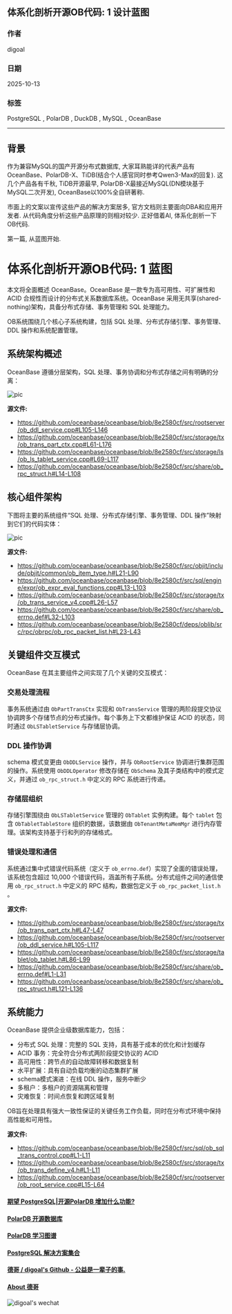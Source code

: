 ## 体系化剖析开源OB代码: 1 设计蓝图   
                                              
### 作者                                              
digoal                                              
                                              
### 日期                                              
2025-10-13                                             
                                              
### 标签                                              
PostgreSQL , PolarDB , DuckDB , MySQL , OceanBase                    
                                              
----                                              
                                              
## 背景          
作为兼容MySQL的国产开源分布式数据库, 大家耳熟能详的代表产品有OceanBase、PolarDB-X、TiDB(结合个人感官同时参考Qwen3-Max的回复). 这几个产品各有千秋, TiDB开源最早, PolarDB-X最接近MySQL(DN模块基于MySQL二次开发), OceanBase以100%全自研著称.   
  
市面上的文案以宣传这些产品的解决方案居多, 官方文档则主要面向DBA和应用开发者. 从代码角度分析这些产品原理的则相对较少. 正好借着AI, 体系化剖析一下OB代码.   
  
第一篇, 从蓝图开始.   
  
# 体系化剖析开源OB代码: 1 蓝图  
本文将全面概述 OceanBase。OceanBase 是一款专为高可用性、可扩展性和 ACID 合规性而设计的分布式关系数据库系统。OceanBase 采用无共享(shared-nothing)架构，具备分布式存储、事务管理和 SQL 处理能力。  
  
OB系统围绕几个核心子系统构建，包括 SQL 处理、分布式存储引擎、事务管理、DDL 操作和系统配置管理。  
  
## 系统架构概述  
OceanBase 遵循分层架构，SQL 处理、事务协调和分布式存储之间有明确的分离：  
  
![pic](20251013_06_pic_001.jpg)  
  
**源文件:**  
- https://github.com/oceanbase/oceanbase/blob/8e2580cf/src/rootserver/ob_ddl_service.cpp#L105-L146
- https://github.com/oceanbase/oceanbase/blob/8e2580cf/src/storage/tx/ob_trans_part_ctx.cpp#L61-L176
- https://github.com/oceanbase/oceanbase/blob/8e2580cf/src/storage/ls/ob_ls_tablet_service.cpp#L69-L117
- https://github.com/oceanbase/oceanbase/blob/8e2580cf/src/share/ob_rpc_struct.h#L14-L108
  
## 核心组件架构  
下图将主要的系统组件“SQL 处理、分布式存储引擎、事务管理、DDL 操作”映射到它们的代码实体：  
  
![pic](20251013_06_pic_002.jpg)  
  
**源文件:**  
- https://github.com/oceanbase/oceanbase/blob/8e2580cf/src/objit/include/objit/common/ob_item_type.h#L21-L90
- https://github.com/oceanbase/oceanbase/blob/8e2580cf/src/sql/engine/expr/ob_expr_eval_functions.cpp#L13-L103
- https://github.com/oceanbase/oceanbase/blob/8e2580cf/src/storage/tx/ob_trans_service_v4.cpp#L26-L57 
- https://github.com/oceanbase/oceanbase/blob/8e2580cf/src/share/ob_errno.def#L32-L103
- https://github.com/oceanbase/oceanbase/blob/8e2580cf/deps/oblib/src/rpc/obrpc/ob_rpc_packet_list.h#L23-L43
  
## 关键组件交互模式  
OceanBase 在其主要组件之间实现了几个关键的交互模式：  
  
### 交易处理流程  
事务系统通过由 `ObPartTransCtx` 实现和 `ObTransService` 管理的两阶段提交协议协调跨多个存储节点的分布式操作。每个事务上下文都维护保证 ACID 的状态，同时通过 `ObLSTabletService` 与存储层协调。  
  
### DDL 操作协调  
schema 模式变更由 `ObDDLService` 操作，并与 `ObRootService` 协调进行集群范围的操作。系统使用 `ObDDLOperator` 修改存储在 `ObSchema` 及其子类结构中的模式定义，并通过 `ob_rpc_struct.h` 中定义的 RPC 系统进行传递。  
  
### 存储层组织  
存储引擎围绕由 `ObLSTabletService` 管理的 `ObTablet` 实例构建。每个 `tablet` 包含 `ObTabletTableStore` 组织的数据，该数据由 `ObTenantMetaMemMgr` 进行内存管理。该架构支持基于行和列的存储格式。  
  
### 错误处理和通信  
系统通过集中式错误代码系统（定义于 `ob_errno.def`）实现了全面的错误处理，该系统包含超过 10,000 个错误代码，涵盖所有子系统。分布式组件之间的通信使用 `ob_rpc_struct.h` 中定义的 RPC 结构，数据包定义于 `ob_rpc_packet_list.h` 。  
  
**源文件:**  
- https://github.com/oceanbase/oceanbase/blob/8e2580cf/src/storage/tx/ob_trans_part_ctx.h#L47-L47
- https://github.com/oceanbase/oceanbase/blob/8e2580cf/src/rootserver/ob_ddl_service.h#L105-L117
- https://github.com/oceanbase/oceanbase/blob/8e2580cf/src/storage/tablet/ob_tablet.h#L86-L99
- https://github.com/oceanbase/oceanbase/blob/8e2580cf/src/share/ob_errno.def#L1-L31
- https://github.com/oceanbase/oceanbase/blob/8e2580cf/src/share/ob_rpc_struct.h#L121-L136
  
## 系统能力  
OceanBase 提供企业级数据库能力，包括：  
- 分布式 SQL 处理：完整的 SQL 支持，具有基于成本的优化和计划缓存  
- ACID 事务：完全符合分布式两阶段提交协议的 ACID  
- 高可用性：跨节点的自动故障转移和数据复制  
- 水平扩展：具有自动负载均衡的动态集群扩展  
- schema模式演进：在线 DDL 操作，服务中断少  
- 多租户：多租户的资源隔离和管理  
- 灾难恢复：时间点恢复和跨区域复制  
  
OB旨在处理具有强大一致性保证的关键任务工作负载，同时在分布式环境中保持高性能和可用性。  
  
**源文件:**  
- https://github.com/oceanbase/oceanbase/blob/8e2580cf/src/sql/ob_sql_trans_control.cpp#L1-L11
- https://github.com/oceanbase/oceanbase/blob/8e2580cf/src/storage/tx/ob_trans_define_v4.h#L1-L11
- https://github.com/oceanbase/oceanbase/blob/8e2580cf/src/rootserver/ob_root_service.cpp#L15-L64
    
#### [期望 PostgreSQL|开源PolarDB 增加什么功能?](https://github.com/digoal/blog/issues/76 "269ac3d1c492e938c0191101c7238216")
  
  
#### [PolarDB 开源数据库](https://openpolardb.com/home "57258f76c37864c6e6d23383d05714ea")
  
  
#### [PolarDB 学习图谱](https://www.aliyun.com/database/openpolardb/activity "8642f60e04ed0c814bf9cb9677976bd4")
  
  
#### [PostgreSQL 解决方案集合](../201706/20170601_02.md "40cff096e9ed7122c512b35d8561d9c8")
  
  
#### [德哥 / digoal's Github - 公益是一辈子的事.](https://github.com/digoal/blog/blob/master/README.md "22709685feb7cab07d30f30387f0a9ae")
  
  
#### [About 德哥](https://github.com/digoal/blog/blob/master/me/readme.md "a37735981e7704886ffd590565582dd0")
  
  
![digoal's wechat](../pic/digoal_weixin.jpg "f7ad92eeba24523fd47a6e1a0e691b59")
  
